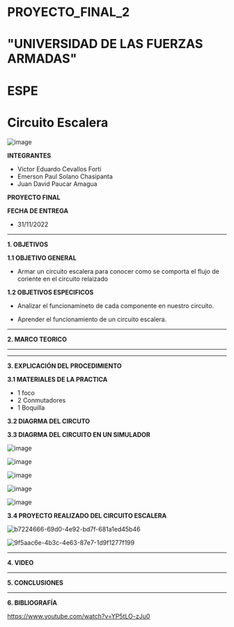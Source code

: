 # PROYECTO_FINAL_2
# "UNIVERSIDAD DE LAS FUERZAS ARMADAS"
# ESPE
# Circuito Escalera

![image](https://user-images.githubusercontent.com/116772918/200762591-a164d8db-c02e-4269-8bb4-0bc4c810d79f.png)

**INTEGRANTES**
 
* Victor Eduardo Cevallos Forti
* Emerson Paul Solano Chasipanta
* Juan David Paucar Amagua


**PROYECTO FINAL**

**FECHA DE ENTREGA**
* 31/11/2022
--------------------------------------------------------------------------------------------------------------------------------------------------------------------------------------


**1. OBJETIVOS**


**1.1  OBJETIVO GENERAL**

* Armar un circuito escalera para conocer como se comporta el flujo de coriente  en el circuito relaizado

**1.2  OBJETIVOS ESPECIFICOS**

* Analizar el funcionamineto de cada componente en nuestro circuito.

* Aprender el funcionamiento de un circuito escalera.

 

--------------------------------------------------------------------------------------------------------------------------------------------------------------------------------------
**2. MARCO TEORICO**



-------------------------------------------------------------------------------------------------------------------------------------------------------------------------------------





--------------------------------------------------------------------------------------------------------------------------------------------------------------------------------------
**3. EXPLICACIÓN DEL PROCEDIMIENTO**




**3.1 MATERIALES DE LA PRACTICA**

* 1 foco
* 2 Conmutadores
* 1 Boquilla


**3.2 DIAGRMA DEL CIRCUTO**





**3.3 DIAGRMA DEL CIRCUITO EN UN SIMULADOR**

![image](https://user-images.githubusercontent.com/116772918/213194598-8e440739-f1c8-4702-8b67-fc276e4b4a63.png)

![image](https://user-images.githubusercontent.com/116772918/213195129-6f846dbb-7583-4793-801c-40be23178619.png)

![image](https://user-images.githubusercontent.com/116772918/213195629-25f58851-0fae-4956-845a-f3493ada7ce9.png)

![image](https://user-images.githubusercontent.com/116772918/213195922-2a8788b4-d2ec-45cf-81b2-bfb902f9d13a.png)

![image](https://user-images.githubusercontent.com/116772918/213196471-848b5f0c-024a-4a20-97c7-bc415cc1f661.png)



**3.4 PROYECTO REALIZADO DEL CIRCUITO ESCALERA** 



![b7224666-69d0-4e92-bd7f-681a1ed45b46](https://user-images.githubusercontent.com/116772918/213201390-0c6fceb7-225b-4e82-878a-89c5708521a6.jpg)



![9f5aac6e-4b3c-4e63-87e7-1d9f1277f199](https://user-images.githubusercontent.com/116772918/213202383-b752e232-aeb1-4747-b79d-089c78cbbf07.jpg)



--------------------------------------------------------------------------------------------------------------------------------------------------------------------------------------

**4. VIDEO**



--------------------------------------------------------------------------------------------------------------------------------------------------------------------------------------

**5. CONCLUSIONES**




----------------------------------------------------------------------------------------------------------------------------------------------------------------------------------------

**6. BIBLIOGRAFÍA**


https://www.youtube.com/watch?v=YP5tLO-zJu0
